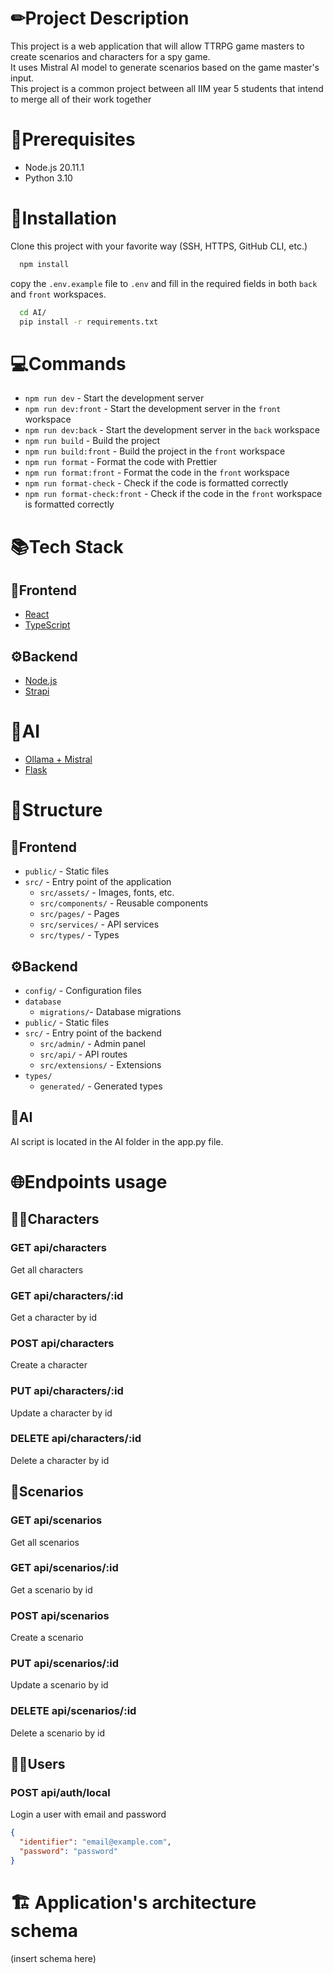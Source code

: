 # ✏Project Description
This project is a web application that will allow TTRPG game masters to create scenarios and characters for a spy game.\
It uses Mistral AI model to generate scenarios based on the game master's input.\
This project is a common project between all IIM year 5 students that intend to merge all of their work together

# 🚀Prerequisites

- Node.js 20.11.1
- Python 3.10

# 🔌Installation

Clone this project with your favorite way (SSH, HTTPS, GitHub CLI, etc.)
```bash
  npm install
```
copy the `.env.example` file to `.env` and fill in the required fields in both `back` and `front` workspaces.

```bash
  cd AI/
  pip install -r requirements.txt
```

# 💻Commands

- `npm run dev` - Start the development server
- `npm run dev:front` - Start the development server in the `front` workspace
- `npm run dev:back` - Start the development server in the `back` workspace
- `npm run build` - Build the project
- `npm run build:front` - Build the project in the `front` workspace
- `npm run format` - Format the code with Prettier
- `npm run format:front` - Format the code in the `front` workspace
- `npm run format-check` - Check if the code is formatted correctly
- `npm run format-check:front` - Check if the code in the `front` workspace is formatted correctly


# 📚Tech Stack

## 🎨Frontend
- [React](https://reactjs.org/)
- [TypeScript](https://www.typescriptlang.org/)

## ⚙Backend
- [Node.js](https://nodejs.org/en/)
- [Strapi](https://strapi.io/)

# 🤖AI
- [Ollama + Mistral](https://docs.llamaindex.ai/en/stable/)
- [Flask](https://flask.palletsprojects.com/en/2.1.x/)

# 🚧Structure

## 🎨Frontend
- `public/` - Static files
- `src/` - Entry point of the application
  - `src/assets/` - Images, fonts, etc.
  - `src/components/` - Reusable components
  - `src/pages/` - Pages
  - `src/services/` - API services
  - `src/types/` - Types


## ⚙Backend

- `config/` - Configuration files
- `database`
  - `migrations/`- Database migrations
- `public/` - Static files
- `src/` - Entry point of the backend
  - `src/admin/` - Admin panel
  - `src/api/` - API routes
  - `src/extensions/` - Extensions
- `types/`
  - `generated/` - Generated types

## 🤖AI

AI script is located in the AI folder in the app.py file.


# 🌐Endpoints usage

## 🕵️‍♀️Characters

### GET api/characters
Get all characters

### GET api/characters/:id
Get a character by id

### POST api/characters
Create a character

### PUT api/characters/:id
Update a character by id

### DELETE api/characters/:id
Delete a character by id

## 📖Scenarios

### GET api/scenarios
Get all scenarios

### GET api/scenarios/:id
Get a scenario by id

### POST api/scenarios
Create a scenario

### PUT api/scenarios/:id
Update a scenario by id

### DELETE api/scenarios/:id
Delete a scenario by id


## 👨‍💻Users

### POST api/auth/local
Login a user with email and password
```json
{
  "identifier": "email@example.com",
  "password": "password"
}
```

# 🏗️ Application's architecture schema

(insert schema here)